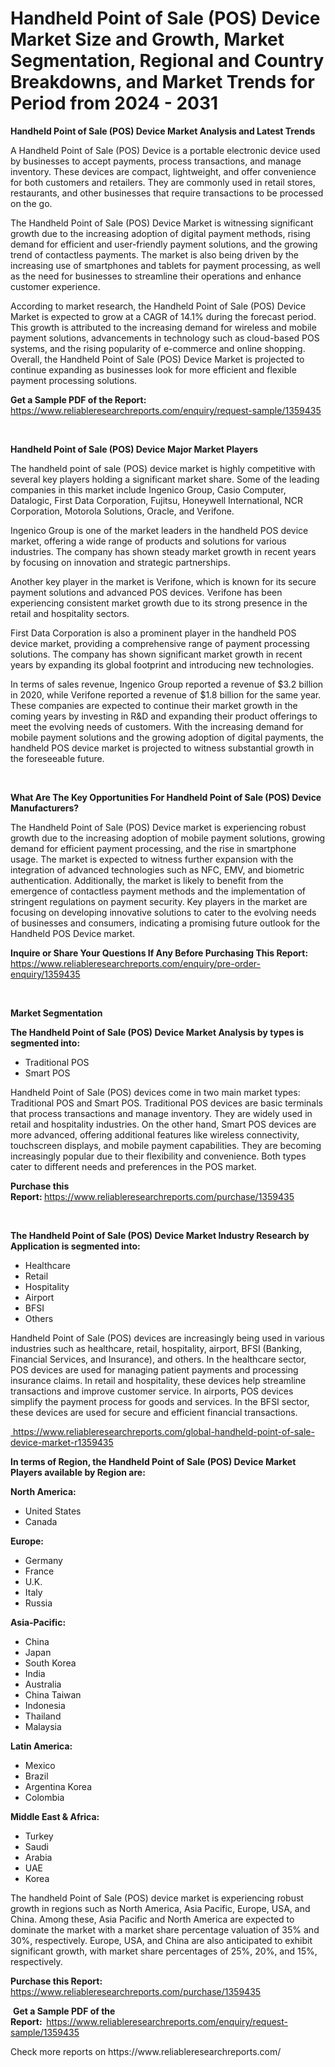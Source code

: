 <p><h1>Handheld Point of Sale (POS) Device Market Size and Growth, Market Segmentation, Regional and Country Breakdowns, and Market Trends for Period from 2024 -  2031</h1></p><p><strong>Handheld Point of Sale (POS) Device Market Analysis and Latest Trends</strong></p>
<p><p>A Handheld Point of Sale (POS) Device is a portable electronic device used by businesses to accept payments, process transactions, and manage inventory. These devices are compact, lightweight, and offer convenience for both customers and retailers. They are commonly used in retail stores, restaurants, and other businesses that require transactions to be processed on the go.</p><p>The Handheld Point of Sale (POS) Device Market is witnessing significant growth due to the increasing adoption of digital payment methods, rising demand for efficient and user-friendly payment solutions, and the growing trend of contactless payments. The market is also being driven by the increasing use of smartphones and tablets for payment processing, as well as the need for businesses to streamline their operations and enhance customer experience.</p><p>According to market research, the Handheld Point of Sale (POS) Device Market is expected to grow at a CAGR of 14.1% during the forecast period. This growth is attributed to the increasing demand for wireless and mobile payment solutions, advancements in technology such as cloud-based POS systems, and the rising popularity of e-commerce and online shopping. Overall, the Handheld Point of Sale (POS) Device Market is projected to continue expanding as businesses look for more efficient and flexible payment processing solutions.</p></p>
<p><strong>Get a Sample PDF of the Report:&nbsp;</strong> <a href="https://www.reliableresearchreports.com/enquiry/request-sample/1359435">https://www.reliableresearchreports.com/enquiry/request-sample/1359435</a></p>
<p>&nbsp;</p>
<p><strong>Handheld Point of Sale (POS) Device Major Market Players</strong></p>
<p><p>The handheld point of sale (POS) device market is highly competitive with several key players holding a significant market share. Some of the leading companies in this market include Ingenico Group, Casio Computer, Datalogic, First Data Corporation, Fujitsu, Honeywell International, NCR Corporation, Motorola Solutions, Oracle, and Verifone.</p><p>Ingenico Group is one of the market leaders in the handheld POS device market, offering a wide range of products and solutions for various industries. The company has shown steady market growth in recent years by focusing on innovation and strategic partnerships.</p><p>Another key player in the market is Verifone, which is known for its secure payment solutions and advanced POS devices. Verifone has been experiencing consistent market growth due to its strong presence in the retail and hospitality sectors.</p><p>First Data Corporation is also a prominent player in the handheld POS device market, providing a comprehensive range of payment processing solutions. The company has shown significant market growth in recent years by expanding its global footprint and introducing new technologies.</p><p>In terms of sales revenue, Ingenico Group reported a revenue of $3.2 billion in 2020, while Verifone reported a revenue of $1.8 billion for the same year. These companies are expected to continue their market growth in the coming years by investing in R&D and expanding their product offerings to meet the evolving needs of customers. With the increasing demand for mobile payment solutions and the growing adoption of digital payments, the handheld POS device market is projected to witness substantial growth in the foreseeable future.</p></p>
<p>&nbsp;</p>
<p><strong>What Are The Key Opportunities For Handheld Point of Sale (POS) Device Manufacturers?</strong></p>
<p><p>The Handheld Point of Sale (POS) Device market is experiencing robust growth due to the increasing adoption of mobile payment solutions, growing demand for efficient payment processing, and the rise in smartphone usage. The market is expected to witness further expansion with the integration of advanced technologies such as NFC, EMV, and biometric authentication. Additionally, the market is likely to benefit from the emergence of contactless payment methods and the implementation of stringent regulations on payment security. Key players in the market are focusing on developing innovative solutions to cater to the evolving needs of businesses and consumers, indicating a promising future outlook for the Handheld POS Device market.</p></p>
<p><strong>Inquire or Share Your Questions If Any Before Purchasing This Report:</strong> <a href="https://www.reliableresearchreports.com/enquiry/pre-order-enquiry/1359435">https://www.reliableresearchreports.com/enquiry/pre-order-enquiry/1359435</a></p>
<p>&nbsp;</p>
<p><strong>Market Segmentation</strong></p>
<p><strong>The Handheld Point of Sale (POS) Device Market Analysis by types is segmented into:</strong></p>
<p><ul><li>Traditional POS</li><li>Smart POS</li></ul></p>
<p><p>Handheld Point of Sale (POS) devices come in two main market types: Traditional POS and Smart POS. Traditional POS devices are basic terminals that process transactions and manage inventory. They are widely used in retail and hospitality industries. On the other hand, Smart POS devices are more advanced, offering additional features like wireless connectivity, touchscreen displays, and mobile payment capabilities. They are becoming increasingly popular due to their flexibility and convenience. Both types cater to different needs and preferences in the POS market.</p></p>
<p><strong>Purchase this Report:&nbsp;</strong><a href="https://www.reliableresearchreports.com/purchase/1359435">https://www.reliableresearchreports.com/purchase/1359435</a></p>
<p>&nbsp;</p>
<p><strong>The Handheld Point of Sale (POS) Device Market Industry Research by Application is segmented into:</strong></p>
<p><ul><li>Healthcare</li><li>Retail</li><li>Hospitality</li><li>Airport</li><li>BFSI</li><li>Others</li></ul></p>
<p><p>Handheld Point of Sale (POS) devices are increasingly being used in various industries such as healthcare, retail, hospitality, airport, BFSI (Banking, Financial Services, and Insurance), and others. In the healthcare sector, POS devices are used for managing patient payments and processing insurance claims. In retail and hospitality, these devices help streamline transactions and improve customer service. In airports, POS devices simplify the payment process for goods and services. In the BFSI sector, these devices are used for secure and efficient financial transactions.</p></p>
<p><a href="https://www.reliableresearchreports.com/global-handheld-point-of-sale-device-market-r1359435">&nbsp;https://www.reliableresearchreports.com/global-handheld-point-of-sale-device-market-r1359435</a></p>
<p><strong>In terms of Region, the Handheld Point of Sale (POS) Device Market Players available by Region are:</strong></p>
<p>
    <p> <strong> North America: </strong>
        <ul>
            <li>United States</li>
            <li>Canada</li>
        </ul>
        </p> 
    <p> <strong> Europe: </strong>
        <ul>
            <li>Germany</li>
            <li>France</li>
            <li>U.K.</li>
            <li>Italy</li>
            <li>Russia</li>
        </ul>
        </p> 
    <p> <strong> Asia-Pacific: </strong>
        <ul>
            <li>China</li>
            <li>Japan</li>
            <li>South Korea</li>
            <li>India</li>
            <li>Australia</li>
            <li>China Taiwan</li>
            <li>Indonesia</li>
            <li>Thailand</li>
            <li>Malaysia</li>
        </ul>
        </p> 
    <p> <strong> Latin America: </strong>
        <ul>
            <li>Mexico</li>
            <li>Brazil</li>
            <li>Argentina Korea</li>
            <li>Colombia</li>
        </ul>
        </p> 
    <p> <strong> Middle East & Africa: </strong>
        <ul>
            <li>Turkey</li>
            <li>Saudi</li>
            <li>Arabia</li>
            <li>UAE</li>
            <li>Korea</li>
        </ul>
    </p>
    </p>
<p><p>The handheld Point of Sale (POS) device market is experiencing robust growth in regions such as North America, Asia Pacific, Europe, USA, and China. Among these, Asia Pacific and North America are expected to dominate the market with a market share percentage valuation of 35% and 30%, respectively. Europe, USA, and China are also anticipated to exhibit significant growth, with market share percentages of 25%, 20%, and 15%, respectively.</p></p>
<p><strong>Purchase this Report: </strong><a href="https://www.reliableresearchreports.com/purchase/1359435">https://www.reliableresearchreports.com/purchase/1359435</a></p>
<p>&nbsp;<strong>Get a Sample PDF of the Report:&nbsp;&nbsp;</strong><a href="https://www.reliableresearchreports.com/enquiry/request-sample/1359435">https://www.reliableresearchreports.com/enquiry/request-sample/1359435</a></p>
<p><strong></strong></p>
<p>Check more reports on https://www.reliableresearchreports.com/</p>